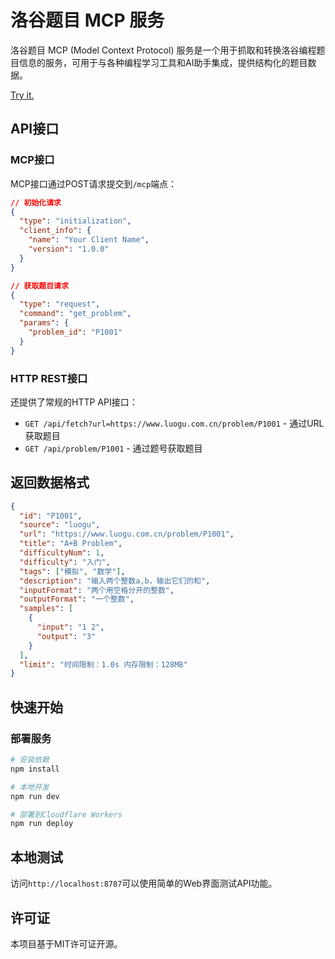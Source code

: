 # 洛谷题目 MCP 服务

洛谷题目 MCP (Model Context Protocol) 服务是一个用于抓取和转换洛谷编程题目信息的服务，可用于与各种编程学习工具和AI助手集成，提供结构化的题目数据。

[Try it.](https://workers-playground-steep-brook-cdfb.alphazhang689.workers.dev/)

## API接口

### MCP接口

MCP接口通过POST请求提交到`/mcp`端点：

```json
// 初始化请求
{
  "type": "initialization",
  "client_info": {
    "name": "Your Client Name",
    "version": "1.0.0"
  }
}

// 获取题目请求
{
  "type": "request",
  "command": "get_problem",
  "params": {
    "problem_id": "P1001"
  }
}
```

### HTTP REST接口

还提供了常规的HTTP API接口：

- `GET /api/fetch?url=https://www.luogu.com.cn/problem/P1001` - 通过URL获取题目
- `GET /api/problem/P1001` - 通过题号获取题目

## 返回数据格式

```json
{
  "id": "P1001",
  "source": "luogu",
  "url": "https://www.luogu.com.cn/problem/P1001",
  "title": "A+B Problem",
  "difficultyNum": 1,
  "difficulty": "入门",
  "tags": ["模拟", "数学"],
  "description": "输入两个整数a,b，输出它们的和",
  "inputFormat": "两个用空格分开的整数",
  "outputFormat": "一个整数",
  "samples": [
    {
      "input": "1 2",
      "output": "3"
    }
  ],
  "limit": "时间限制：1.0s 内存限制：128MB"
}
```

## 快速开始

### 部署服务

```bash
# 安装依赖
npm install

# 本地开发
npm run dev

# 部署到Cloudflare Workers
npm run deploy
```

## 本地测试

访问`http://localhost:8787`可以使用简单的Web界面测试API功能。

## 许可证

本项目基于MIT许可证开源。